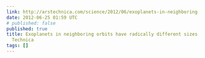 ```yaml
---
link: http://arstechnica.com/science/2012/06/exoplanets-in-neighboring-orbits-have-radically-different-sizes-masses/
date: 2012-06-25 01:59 UTC
# published: false
published: true
title: Exoplanets in neighboring orbits have radically different sizes, masses | Ars
  Technica
tags: []
---
```



